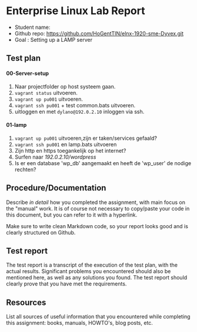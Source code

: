 # Enterprise Linux Lab Report

- Student name: 
- Github repo: <https://github.com/HoGentTIN/elnx-1920-sme-Dyvex.git>
- Goal : Setting up a LAMP server

## Test plan
  #### 00-Server-setup
  1. Naar projectfolder op host systeem gaan.
  2. `vagrant status` uitvoeren.
  3. `vagrant up pu001` uitvoeren.
  4. `vagrant ssh pu001` + test common.bats uitvoeren.
  5. uitloggen en met `dylano@192.0.2.10` inloggen via ssh.
  #### 01-lamp
  1. `vagrant up pu001` uitvoeren,zijn er taken/services gefaald?
  2. `vagrant ssh pu001` en lamp.bats uitvoeren
  3. Zijn http en https toegankelijk op het internet?
  4. Surfen naar *192.0.2.10/wordpress*
  5. Is er een database 'wp_db' aangemaakt en heeft de 'wp_user' de nodige rechten?
  
## Procedure/Documentation

Describe *in detail* how you completed the assignment, with main focus on the "manual" work. It is of course not necessary to copy/paste your code in this document, but you can refer to it with a hyperlink.

Make sure to write clean Markdown code, so your report looks good and is clearly structured on Github.

## Test report

The test report is a transcript of the execution of the test plan, with the actual results. Significant problems you encountered should also be mentioned here, as well as any solutions you found. The test report should clearly prove that you have met the requirements.

## Resources

List all sources of useful information that you encountered while completing this assignment: books, manuals, HOWTO's, blog posts, etc.
